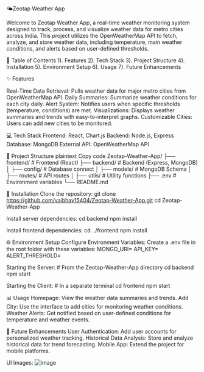 🌤️Zeotap Weather App

Welcome to Zeotap Weather App, a real-time weather monitoring system designed to track, process, and visualize weather data for metro cities across India. This project utilizes the OpenWeatherMap API to fetch, 
analyze, and store weather data, including temperature, main weather conditions, and alerts based on user-defined thresholds.


📜 Table of Contents
  1). Features
  2). Tech Stack
  3). Project Structure
  4). Installation
  5). Environment Setup
  6). Usage
  7). Future Enhancements

  
✨ Features

Real-Time Data Retrieval: Pulls weather data for major metro cities from OpenWeatherMap API.
Daily Summaries: Summarize weather conditions for each city daily.
Alert System: Notifies users when specific thresholds (temperature, conditions) are met.
Visualizations: Displays weather summaries and trends with easy-to-interpret graphs.
Customizable Cities: Users can add new cities to be monitored.


💻 Tech Stack
Frontend: React, Chart.js
Backend: Node.js, Express
Database: MongoDB
External API: OpenWeatherMap API


📁 Project Structure
plaintext
Copy code
Zeotap-Weather-App/
├── frontend/               # Frontend (React)
├── backend/                # Backend (Express, MongoDB)
│   ├── config/             # Database connect
│   ├── models/             # MongoDB Schema
│   ├── routes/             # API routes
│   ├── utils/              # Utility functions
├── .env                    # Environment variables
└── README.md


🚀 Installation
Clone the repository:
    git clone https://github.com/vaibhav15404/Zeotap-Weather-App.git
    cd Zeotap-Weather-App

Install server dependencies:
    cd backend
    npm install
    
Install frontend dependencies:
    cd ../frontend
    npm install

    
🌐 Environment Setup
Configure Environment Variables: Create a .env file in the root folder with these variables:
MONGO_URI=<Your MongoDB URI>
API_KEY=<Your OpenWeatherMap API Key>
ALERT_THRESHOLD=<Your choice temperature for Alert>


Starting the Server:
    # From the Zeotap-Weather-App directory
    cd backend
    npm start
    
Starting the Client:
    # In a separate terminal
    cd frontend
    npm start


📊 Usage
Homepage: View the weather data summaries and trends.
Add City: Use the interface to add cities for monitoring weather conditions.
Weather Alerts: Get notified based on user-defined conditions for temperature and weather events.



🔮 Future Enhancements
User Authentication: Add user accounts for personalized weather tracking.
Historical Data Analysis: Store and analyze historical data for trend forecasting.
Mobile App: Extend the project for mobile platforms.

UI Images:
![image](https://github.com/user-attachments/assets/d8a259fb-69b4-488f-9d2d-4671f2b17d03)
